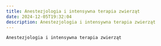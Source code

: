 ```yaml
---
title: Anestezjologia i intensywna terapia zwierząt
date: 2024-12-05T19:32:04
description: Anestezjologia i intensywna terapia zwierząt
---
```

```sadsadasfdf+) sdfasdf asdf 
Anestezjologia i intensywna terapia zwierząt
```





